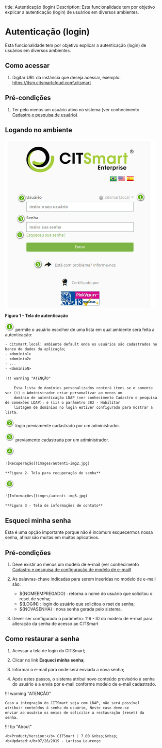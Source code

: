 title: Autenticação (login)
Description: Esta funcionalidade tem por objetivo explicar a autenticação (login) de usuários em diversos ambientes.
# Autenticação (login)

Esta funcionalidade tem por objetivo explicar a autenticação (login) de usuários em diversos ambientes.

Como acessar
---------------

1. Digitar URL da instância que deseja acessar, exemplo: https://itsm.citsmartcloud.com\citsmart

Pré-condições
---------------

1. Ter pelo menos um usuário ativo no sistema (ver conhecimento [Cadastro e pesquisa de usuário](/pt-br/citsmart-platform-7/plataform-administration/region-and-language/register-unit.html)).

Logando no ambiente
----------------------

![Tela](images/autenti-img1.jpg)

**Figura 1 - Tela de autenticação**

![simbolo](images/num1.png) permite o usuário escolher de uma lista em qual ambiente será feita a autenticação:

    - citsmart.local: ambiente default onde os usuários são cadastrados no banco de dados da aplicação;
    - <domínio1>
    - <domínio2>
    - ...
    - <domínioN>
    
    !!! warning "ATENÇÃO"
    
        Esta lista de domínios personalizados conterá itens se e somente se: (i) o Administrador criar personalizar ao menos um 
        domínio de autenticação LDAP (ver conhecimento Cadastro e pesquisa de conexões LDAP); e (ii) o parâmetro 383 - Habilitar 
        listagem de domínios no login estiver configurado para mostrar a lista.
        
![simbolo](images/num2.png) login previamente cadastrado por um administrador.

![simbolo](images/num3.png) previamente cadastrada por um administrador.

![simbolo](images/num4.png)

    ![Recuperação](images/autenti-img2.jpg)
    
    **Figura 2- Tela para recuperação de senha**
    
![simbolo](images/num5.png)

    ![Informações](imges/autenti-img3.jpg)
    
    **Figura 3 - Tela de informações de contato**
    
Esqueci minha senha
--------------------

Esta é uma opção importante porque não é incomum esquecermos nossa senha, afinal são muitas em muitos aplicativos.

Pré-condições
---------------

1. Deve existir ao menos um modelo de e-mail (ver conhecimento [Cadastro e pesquisa de configuração de modelo de e-mail](/pt-br/citsmart-platform-7/plataform-administration/email-settings/configure-email-template.html))

2. As palavras-chave indicadas para serem inseridas no modelo de e-mail são:

    - ${NOMEEMPREGADO} : retorna o nome do usuário que solicitou o reset de senha;
    - ${LOGIN} : login do usuário que solicitou o rset de senha;
    - ${NOVASENHA} : nova senha gerada pelo sistema.
    
3. Dever ser configurado o parâmetro: 116 - ID do modelo de e-mail para alteração da senha de acesso ao CITSmart

Como restaurar a senha
-----------------------

1. Acessar a tela de login do CITSmart;

2. Clicar no link **Esqueci minha senha**;

3. Informar o e-mail para onde será enviada a nova senha;

4. Após estes passos, o sistema atribui novo conteúdo provisório à senha do usuário e a envia por e-mail conforme modelo de e-mail
cadastrado.

!!! warning "ATENÇÃO"

    Caso a integração do CITSmart seja com LDAP, não será possível atribuir conteúdos à senha do usuário, Neste caso deve-se 
    enviar ao usuário os meios de solicitar a restauração (reset) da senha.
    
!!! tip "About"

    <b>Product/Version:</b> CITSmart | 7.00 &nbsp;&nbsp;
    <b>Updated:</b>07/26/2019 - Larissa Lourenço
